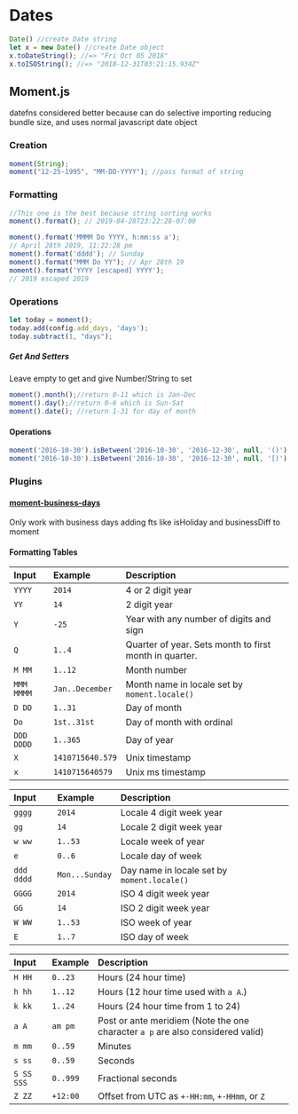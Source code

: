 # Dates

```javascript
Date() //create Date string
let x = new Date() //create Date object
x.toDateString(); //=> "Fri Oct 05 2018"
x.toISOString(); //=> "2018-12-31T03:21:15.934Z"
```

## Moment.js

datefns considered better because can do selective importing reducing bundle size, and uses normal javascript date object

### Creation

```js
moment(String);
moment("12-25-1995", "MM-DD-YYYY"); //pass format of string 
```

### Formatting

```javascript
//This one is the best because string sorting works
moment().format(); // 2019-04-28T23:22:28-07:00

moment().format('MMMM Do YYYY, h:mm:ss a'); 
// April 28th 2019, 11:22:28 pm
moment().format('dddd'); // Sunday
moment().format("MMM Do YY"); // Apr 28th 19
moment().format('YYYY [escaped] YYYY');     
// 2019 escaped 2019
```

### Operations

```javascript
let today = moment();
today.add(config.add_days, 'days');
today.subtract(1, "days");
```

##### Get And Setters

Leave empty to get and give Number/String to set

```js
moment().month();//return 0-11 which is Jan-Dec
moment().day();//return 0-6 which is Sun-Sat
moment().date(); //return 1-31 for day of month
```

#### Operations

```js
moment('2016-10-30').isBetween('2016-10-30', '2016-12-30', null, '()'); //false
moment('2016-10-30').isBetween('2016-10-30', '2016-12-30', null, '[)'); //true
```

### Plugins

#### [moment-business-days](https://github.com/kalmecak/moment-business-days)

Only work with business days adding fts like isHoliday and businessDiff to moment

#### Formatting Tables

| Input      | Example          | Description                                            |
| :--------- | :--------------- | :----------------------------------------------------- |
| `YYYY`     | `2014`           | 4 or 2 digit year                                      |
| `YY`       | `14`             | 2 digit year                                           |
| `Y`        | `-25`            | Year with any number of digits and sign                |
| `Q`        | `1..4`           | Quarter of year. Sets month to first month in quarter. |
| `M MM`     | `1..12`          | Month number                                           |
| `MMM MMMM` | `Jan..December`  | Month name in locale set by `moment.locale()`          |
| `D DD`     | `1..31`          | Day of month                                           |
| `Do`       | `1st..31st`      | Day of month with ordinal                              |
| `DDD DDDD` | `1..365`         | Day of year                                            |
| `X`        | `1410715640.579` | Unix timestamp                                         |
| `x`        | `1410715640579`  | Unix ms timestamp                                      |

| Input      | Example        | Description                                 |
| :--------- | :------------- | :------------------------------------------ |
| `gggg`     | `2014`         | Locale 4 digit week year                    |
| `gg`       | `14`           | Locale 2 digit week year                    |
| `w ww`     | `1..53`        | Locale week of year                         |
| `e`        | `0..6`         | Locale day of week                          |
| `ddd dddd` | `Mon...Sunday` | Day name in locale set by `moment.locale()` |
| `GGGG`     | `2014`         | ISO 4 digit week year                       |
| `GG`       | `14`           | ISO 2 digit week year                       |
| `W WW`     | `1..53`        | ISO week of year                            |
| `E`        | `1..7`         | ISO day of week                             |

| Input      | Example  | Description                                                  |
| :--------- | :------- | :----------------------------------------------------------- |
| `H HH`     | `0..23`  | Hours (24 hour time)                                         |
| `h hh`     | `1..12`  | Hours (12 hour time used with `a A`.)                        |
| `k kk`     | `1..24`  | Hours (24 hour time from 1 to 24)                            |
| `a A`      | `am pm`  | Post or ante meridiem (Note the one character `a p` are also considered valid) |
| `m mm`     | `0..59`  | Minutes                                                      |
| `s ss`     | `0..59`  | Seconds                                                      |
| `S SS SSS` | `0..999` | Fractional seconds                                           |
| `Z ZZ`     | `+12:00` | Offset from UTC as `+-HH:mm`, `+-HHmm`, or `Z`               |